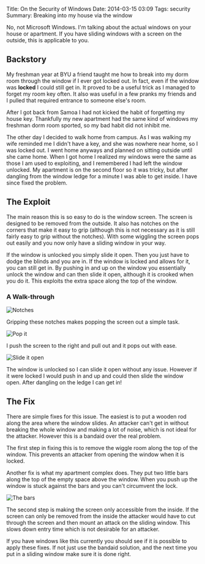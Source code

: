 Title: On the Security of Windows
Date: 2014-03-15 03:09
Tags: security
Summary: Breaking into my house via the window

No, not Microsoft Windows. I'm talking about the actual windows on your house or apartment. If you have sliding windows with a screen on the outside, this is applicable to you. 

## Backstory

My freshman year at BYU a friend taught me how to break into my dorm room through the window if I ever got locked out. In fact, even if the window was **locked** I could still get in. It proved to be a useful trick as I managed to forget my room key often. It also was useful in a few pranks my friends and I pulled that required entrance to someone else's room. 

After I got back from Samoa I had not kicked the habit of forgetting my house key. Thankfully my new apartment had the same kind of windows my freshman dorm room sported, so my bad habit did not inhibit me. 

The other day I decided to walk home from campus. As I was walking my wife reminded me I didn't have a key, and she was nowhere near home, so I was locked out. I went home anyways and planned on sitting outside until she came home. When I got home I realized my windows were the same as those I am used to exploiting, and I remembered I had left the window unlocked. My apartment is on the second floor so it was tricky, but after dangling from the window ledge for a minute I was able to get inside. I have since fixed the problem. 

## The Exploit

The main reason this is so easy to do is the window screen. The screen is designed to be removed from the outside. It also has notches on the corners that make it easy to grip (although this is not necessary as it is still fairly easy to grip without the notches). With some wiggling the screen pops out easily and you now only have a sliding window in your way. 

If the window is unlocked you simply slide it open. Then you just have to dodge the blinds and you are in. If the window is locked and allows for it, you can still get in. By pushing in and up on the window you essentially unlock the window and can then slide it open, although it is crooked when you do it. This exploits the extra space along the top of the window. 

### A Walk-through

![Notches](/content/images/2014/Mar/2014_03_14_17_20_41-2.jpg)

Gripping these notches makes popping the screen out a simple task. 

![Pop it](/content/images/2014/Mar/2014_03_14_17_12_06.jpg)

I push the screen to the right and pull out and it pops out with ease. 

![Slide it open](/content/images/2014/Mar/2014_03_14_17_21_22.jpg)

The window is unlocked so I can slide it open without any issue. However if it were locked I would push in and up and could then slide the window open. After dangling on the ledge I can get in!

## The Fix

There are simple fixes for this issue. The easiest is to put a wooden rod along the area where the window slides. An attacker can't get in without breaking the whole window and making a lot of noise, which is not ideal for the attacker. However this is a bandaid over the real problem. 

The first step in fixing this is to remove the wiggle room along the top of the window. This prevents an attacker from opening the window when it is locked. 

Another fix is what my apartment complex does. They put two little bars along the top of the empty space above the window. When you push up the window is stuck against the bars and you can't circumvent the lock. 

![The bars](/content/images/2014/Mar/2014_03_14_17_21_59.jpg)

The second step is making the screen only accessible from the inside. If the screen can only be removed from the inside the attacker would have to cut through the screen and then mount an attack on the sliding window. This slows down entry time which is not desirable for an attacker. 

If you have windows like this currently you should see if it is possible to apply these fixes. If not just use the bandaid solution, and the next time you put in a sliding window make sure it is done right. 
